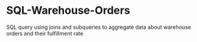 # SQL-Warehouse-Orders
SQL query using joins and subqueries to aggregate data about warehouse orders and their fulfillment rate
